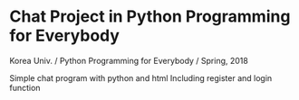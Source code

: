 # Chat Project in Python Programming for Everybody
Korea Univ. / Python Programming for Everybody / Spring, 2018

Simple chat program with python and html
Including register and login function
